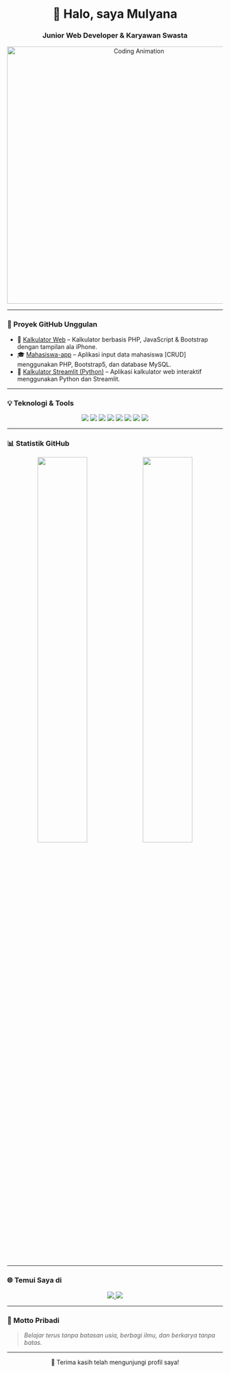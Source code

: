 <h1 align="center">👋 Halo, saya Mulyana</h1>
<h3 align="center">Junior Web Developer & Karyawan Swasta</h3>

<p align="center">
  <img src="https://media.giphy.com/media/qgQUggAC3Pfv687qPC/giphy.gif" width="600" alt="Coding Animation">
</p>

---

### 🚀 Proyek GitHub Unggulan

- 🔢 [Kalkulator Web](https://github.com/Mulyana96/kalkulator-web) – Kalkulator berbasis PHP, JavaScript & Bootstrap dengan tampilan ala iPhone.
- 🎓 [Mahasiswa-app](https://github.com/Mulyana96/mahasiswa-app) – Aplikasi input data mahasiswa [CRUD] menggunakan PHP, Bootstrap5, dan database MySQL.
- 🧮 [Kalkulator Streamlit (Python)](https://github.com/Mulyana96/Kalkulator_Streamlit) – Aplikasi kalkulator web interaktif menggunakan Python dan Streamlit.

---

### 💡 Teknologi & Tools

<p align="center">
  <img src="https://img.shields.io/badge/PHP-777BB4?style=flat&logo=php&logoColor=white" />
  <img src="https://img.shields.io/badge/JavaScript-F7DF1E?style=flat&logo=javascript&logoColor=black" />
  <img src="https://img.shields.io/badge/Bootstrap-563D7C?style=flat&logo=bootstrap&logoColor=white" />
  <img src="https://img.shields.io/badge/MySQL-4479A1?style=flat&logo=mysql&logoColor=white" />
  <img src="https://img.shields.io/badge/Python-3776AB?style=flat&logo=python&logoColor=white" />
  <img src="https://img.shields.io/badge/Streamlit-FF4B4B?style=flat&logo=streamlit&logoColor=white" />
  <img src="https://img.shields.io/badge/HTML5-E34F26?style=flat&logo=html5&logoColor=white" />
  <img src="https://img.shields.io/badge/CSS3-1572B6?style=flat&logo=css3&logoColor=white" />
</p>

---

### 📊 Statistik GitHub

<p align="center">
  <img src="https://github-readme-stats.vercel.app/api?username=Mulyana96&show_icons=true&theme=tokyonight&hide_title=true&hide_rank=false" width="48%" />
  <img src="https://github-readme-stats.vercel.app/api/top-langs/?username=Mulyana96&layout=compact&theme=tokyonight" width="48%" />
</p>

---

### 🌐 Temui Saya di

<p align="center">
  <a href="https://www.youtube.com/@gameteknospot" target="_blank">
    <img src="https://img.shields.io/badge/Youtube-FF0000?style=flat&logo=youtube&logoColor=white" />
  </a>
  <a href="https://www.linkedin.com/in/mul-yana-597767251/" target="_blank">
    <img src="https://img.shields.io/badge/LinkedIn-0A66C2?style=flat&logo=linkedin&logoColor=white" />
  </a>
</p>

---

### 🧠 Motto Pribadi

> _Belajar terus tanpa batasan usia, berbagi ilmu, dan berkarya tanpa batas._

---

<p align="center">🙏 Terima kasih telah mengunjungi profil saya!</p>
